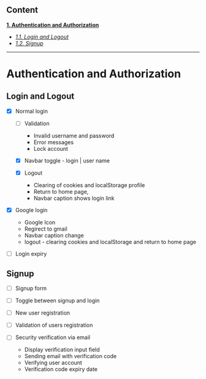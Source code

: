 ## Content

**[1. Authentication and Authorization](#Authentication-and-Authorization)**

- _[1.1. Login and Logout](#login-and-logout)_
- _[1.2. Signup](#signup)_

---

# Authentication and Authorization

## Login and Logout

- [x] Normal login

  - [ ] Validation

    - Invalid username and password
    - Error messages
    - Lock account

  - [x] Navbar toggle - login | user name
  - [x] Logout

    - Clearing of cookies and localStorage profile
    - Return to home page,
    - Navbar caption shows login link

- [x] Google login

  - Google Icon
  - Regirect to gmail
  - Navbar caption change
  - logout - clearing cookies and localStorage and return to home page

- [ ] Login expiry

## Signup

- [ ] Signup form
- [ ] Toggle between signup and login
- [ ] New user registration
- [ ] Validation of users registration
- [ ] Security verification via email

  - Display verification input field
  - Sending email with verification code
  - Verifying user account
  - Verification code expiry date
